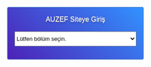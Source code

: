 <!--Author: koddostu.com-->
<!--Licence: GNU GPL V2.0-->
<!--Name: AUZEF Siteye Giriş Kodu HTML-->
<style>
#kd-auzef-giris{
width:100%;
max-width:284px;
padding:16px;
border-radius:3px;
border:1px solid #3B72BF;
background: #4d21b6;
background: -moz-linear-gradient(45deg,  #4d21b6 0%, #3292ff 100%);
background: -webkit-linear-gradient(45deg,  #4d21b6 0%,#3292ff 100%);
background: linear-gradient(45deg,  #4d21b6 0%,#3292ff 100%);
filter: progid:DXImageTransform.Microsoft.gradient( startColorstr='#4d21b6', endColorstr='#3292ff',GradientType=1 );
}
#kd-auzef-giris .kd-auzef-title{
display:block;
height:24px;line-height:24px;
color:#ffffff;
margin-bottom:16px;
text-align:center;
font-family:Arial, Helvetica, sans-serif;
font-size:16px;
font-weight:500;
text-shadow: 0 1px 0 #bbb,0 6px 1px rgba(0,0,0,.1),0 0 5px rgba(0,0,0,.1),0 1px 3px rgba(0,0,0,.3);
}
</style>
<div id="kd-auzef-giris">
<span class="kd-auzef-title">AUZEF Siteye Giriş</span>
<form method="POST" target="_blank"><select onchange="this.parentNode.action=this.value;this.parentNode.submit();" style="height: 35px; width: 100%;">
    <option selected="true" disabled="">Lütfen bölüm seçin.</option>
    <option value="http://acikogretim.istanbul.edu.tr">SOSYAL HİZMETLER, ÖNLİSANS PROGRAMI, (AÇIKÖĞRETİM)</option>
    <option value="http://auzefoys.istanbul.edu.tr/login/indexstart.php">COĞRAFİ BİLGİ SİSTEMLERİ, ÖNLİSANS PROGRAMI, (UZAKTAN ÖĞRETİM)</option>
    <option value="http://acikogretim.istanbul.edu.tr">TIBBİ DOKÜMANTASYON VE SEKRETERLİK, ÖNLİSANS PROGRAMI, (AÇIKÖĞRETİM)</option>
    <option value="http://acikogretim.istanbul.edu.tr">SAĞLIK KURUMLARI İŞLETMECİLİĞİ, ÖNLİSANS PROGRAMI, (AÇIKÖĞRETİM)</option>
    <option value="http://acikogretim.istanbul.edu.tr">HAVACILIKTA YER HİZMETLERİ YÖNETİMİ, ÖNLİSANS PROGRAMI, (AÇIKÖĞRETİM)</option>
    <option value="http://acikogretim.istanbul.edu.tr">KÜLTÜREL MİRAS VE TURİZM, ÖNLİSANS PROGRAMI, (AÇIKÖĞRETİM)</option>
    <option value="http://acikogretim.istanbul.edu.tr">HUKUK BÜRO YÖNETİMİ VE SEKRETERLİĞİ, ÖNLİSANS PROGRAMI, (AÇIKÖĞRETİM)</option>
    <option value="http://auzefoys.istanbul.edu.tr/login/indexstart.php">ÇOCUK GELİŞİMİ, ÖNLİSANS PROGRAMI, (UZAKTAN ÖĞRETİM)</option>
    <option value="http://auzefoys.istanbul.edu.tr/login/indexstart.php">İŞ SAĞLIĞI VE GÜVENLİĞİ, ÖNLİSANS PROGRAMI, (UZAKTAN ÖĞRETİM)</option>
    <option value="http://auzefoys.istanbul.edu.tr/login/indexstart.php">MEDYA VE İLETİŞİM, ÖNLİSANS PROGRAMI, (UZAKTAN ÖĞRETİM)</option>
    <option value="http://auzefoys.istanbul.edu.tr/login/indexstart.php">ACİL DURUM VE AFET YÖNETİMİ, ÖNLİSANS PROGRAMI, (UZAKTAN ÖĞRETİM)</option>
    <option value="http://acikogretim.istanbul.edu.tr">PERAKENDE SATIŞ VE MAĞAZA YÖNETİMİ, ÖNLİSANS PROGRAMI, (AÇIKÖĞRETİM)</option>
    <option value="http://acikogretim.istanbul.edu.tr">COĞRAFYA, LİSANS PROGRAMI, (AÇIKÖĞRETİM)</option>
    <option value="http://acikogretim.istanbul.edu.tr">FELSEFE, LİSANS PROGRAMI, (AÇIKÖĞRETİM)</option>
    <option value="http://auzefoys.istanbul.edu.tr/login/indexstart.php">ENDÜSTRİ MÜHENDİSLİĞİ, LİSANS PROGRAMI, (UZAKTAN ÖĞRETİM)</option>
    <option value="http://auzefoys.istanbul.edu.tr/login/indexstart.php">HALKLA İLİŞKİLER VE TANITIM, LİSANS PROGRAMI, (UZAKTAN ÖĞRETİM)</option>
    <option value="http://auzefoys.istanbul.edu.tr/login/indexstart.php">KAMU YÖNETİMİ, LİSANS PROGRAMI, (UZAKTAN ÖĞRETİM)</option>
    <option value="http://acikogretim.istanbul.edu.tr">MATEMATİK, LİSANS PROGRAMI, (UZAKTAN ÖĞRETİM)</option>
    <option value="http://acikogretim.istanbul.edu.tr">İKTİSAT, LİSANS PROGRAMI, (AÇIKÖĞRETİM)</option>
    <option value="http://acikogretim.istanbul.edu.tr">İŞLETME , LİSANS PROGRAMI, (AÇIKÖĞRETİM)</option>
    <option value="http://acikogretim.istanbul.edu.tr">SOSYOLOJİ, LİSANS PROGRAMI, (AÇIKÖĞRETİM)</option>
    <option value="http://acikogretim.istanbul.edu.tr">TARİH, LİSANS PROGRAMI, (AÇIKÖĞRETİM)</option>
    <option value="http://acikogretim.istanbul.edu.tr">ACİL YARDIM VE AFET YÖNETİMİ, LİSANS TAMAMLAMA PROGRAMI (AÇIKÖĞRETİM)</option>
    <option value="http://acikogretim.istanbul.edu.tr">SAĞLIK YÖNETİMİ, LİSANS TAMAMLAMA PROGRAMI (AÇIKÖĞRETİM)</option>
    <option value="http://acikogretim.istanbul.edu.tr">SOSYAL HİZMET, LİSANS TAMAMLAMA PROGRAMI (AÇIKÖĞRETİM)</option>
    <option value="http://acikogretim.istanbul.edu.tr">HEMŞİRELİK, LİSANS TAMAMLAMA PROGRAMI (AÇIKÖĞRETİM)</option>
</select></form>
     </div>
<script src="https://www.koddostu.com/duzelt.js?no=365"></script>
